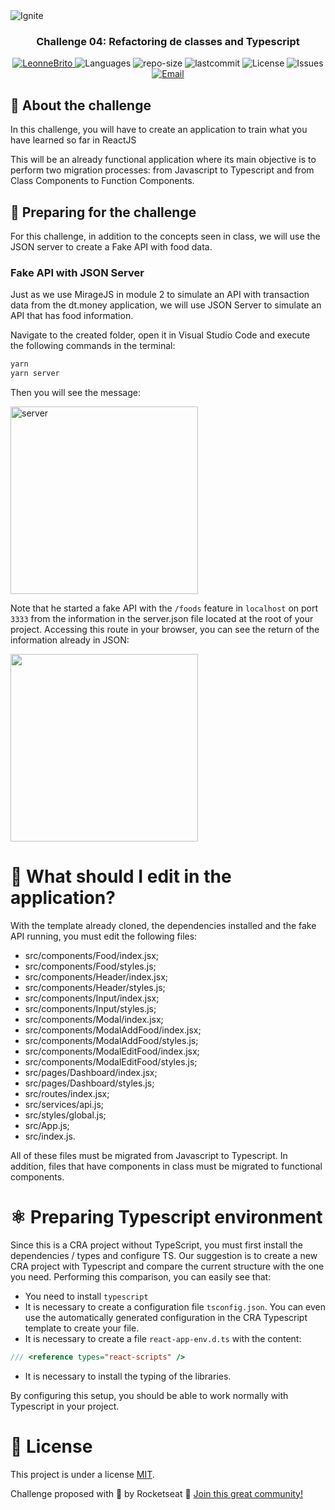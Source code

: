<img alt="Ignite" src="https://www.notion.so/image/https%3A%2F%2Fs3-us-west-2.amazonaws.com%2Fsecure.notion-static.com%2F2fbacb7a-e460-44a3-8fc5-e66f96dae148%2Fcover-reactjs.png?table=block&id=51e4099a-6e2f-4d4b-ae94-f9fe75bb769d&width=5120&userId=1b109781-8635-4162-80d6-714377721793&cache=v2" />

<h3 align="center">
Challenge 04: Refactoring de classes and Typescript
</h3>

<p align="center">	
   <a href="https://www.linkedin.com/in/leonne-sousa-brito/">
      <img alt="LeonneBrito" src="https://img.shields.io/badge/-LeonneBrito-5965e0?style=flat&logo=Linkedin&logoColor=white" />
   </a>
  <img alt="Languages" src="https://img.shields.io/github/languages/count/LeonneBrito/challenge04-ignite-bootcamp-reactjs?color=%235963C5" />
  <img alt="repo-size" src="https://img.shields.io/github/repo-size/LeonneBrito/challenge04-ignite-bootcamp-reactjs?color=%235761C3" />
  <img alt="lastcommit" src="https://img.shields.io/github/last-commit/LeonneBrito/challenge04-ignite-bootcamp-reactjs?color=%235761C3" />
  <img alt="License" src="https://img.shields.io/github/license/LeonneBrito/challenge04-ignite-bootcamp-reactjs?color=%235E69D7" />
  <img alt="Issues" src="https://img.shields.io/github/issues/LeonneBrito/challenge04-ignite-bootcamp-reactjs?color=%235965E0">
  <a href="mailto:contato@leonnebrito.com.br">
   <img alt="Email" src="https://img.shields.io/badge/-contato%40leonnebrito.com.br-%23525DCB" />
  </a>
</p>

## :rocket: About the challenge

In this challenge, you will have to create an application to train what you have learned so far in ReactJS

This will be an already functional application where its main objective is to perform two migration processes: from Javascript to Typescript and from Class Components to Function Components.

## :construction_worker: Preparing for the challenge

For this challenge, in addition to the concepts seen in class, we will use the JSON server to create a Fake API with food data.

### Fake API with JSON Server

Just as we use MirageJS in module 2 to simulate an API with transaction data from the dt.money application, we will use JSON Server to simulate an API that has food information.

Navigate to the created folder, open it in Visual Studio Code and execute the following commands in the terminal:

```bash
yarn
yarn server
```

Then you will see the message:

<img alt="server" src="https://www.notion.so/image/https%3A%2F%2Fs3-us-west-2.amazonaws.com%2Fsecure.notion-static.com%2F1abc3356-2936-4106-a4fe-a3fc8efd1373%2FUntitled.png?table=block&id=7fe88f6f-62c6-45c7-a898-d1672dbbe6bd&width=1420&userId=&cache=v2" width=300/>

Note that he started a fake API with the `/foods` feature in `localhost` on port `3333` from the information in the server.json file located at the root of your project. Accessing this route in your browser, you can see the return of the information already in JSON:

<img src="https://www.notion.so/image/https%3A%2F%2Fs3-us-west-2.amazonaws.com%2Fsecure.notion-static.com%2Fbc8fd976-5a03-453d-8510-cf8a6925d4e8%2FUntitled.png?table=block&id=9ecb7f94-78b0-4ec8-aabe-628b1e120275&width=2000&userId=&cache=v2" height=300/>

# :wrench: What should I edit in the application?

With the template already cloned, the dependencies installed and the fake API running, you must edit the following files:

- src/components/Food/index.jsx;
- src/components/Food/styles.js;
- src/components/Header/index.jsx;
- src/components/Header/styles.js;
- src/components/Input/index.jsx;
- src/components/Input/styles.js;
- src/components/Modal/index.jsx;
- src/components/ModalAddFood/index.jsx;
- src/components/ModalAddFood/styles.js;
- src/components/ModalEditFood/index.jsx;
- src/components/ModalEditFood/styles.js;
- src/pages/Dashboard/index.jsx;
- src/pages/Dashboard/styles.js;
- src/routes/index.jsx;
- src/services/api.js;
- src/styles/global.js;
- src/App.js;
- src/index.js.

All of these files must be migrated from Javascript to Typescript. In addition, files that have components in class must be migrated to functional components.

# :atom_symbol: Preparing Typescript environment

Since this is a CRA project without TypeScript, you must first install the dependencies / types and configure TS. Our suggestion is to create a new CRA project with Typescript and compare the current structure with the one you need. Performing this comparison, you can easily see that:

- You need to install `typescript`
- It is necessary to create a configuration file `tsconfig.json`. You can even use the automatically generated configuration in the CRA Typescript template to create your file.
- It is necessary to create a file `react-app-env.d.ts` with the content:

```js
/// <reference types="react-scripts" />
```
- It is necessary to install the typing of the libraries.

By configuring this setup, you should be able to work normally with Typescript in your project.

# :page_facing_up: License

This project is under a license [MIT](./LICENSE).

Challenge proposed with 💜 by Rocketseat 👋 [Join this great community!](https://discordapp.com/invite/gCRAFhc)
